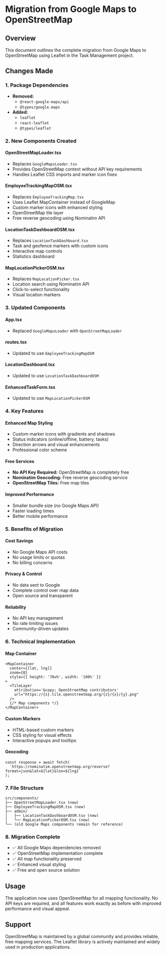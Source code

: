 # Migration from Google Maps to OpenStreetMap

## Overview
This document outlines the complete migration from Google Maps to OpenStreetMap using Leaflet in the Task Management project.

## Changes Made

### 1. Package Dependencies
- **Removed:**
  - `@react-google-maps/api`
  - `@types/google.maps`
- **Added:**
  - `leaflet`
  - `react-leaflet`
  - `@types/leaflet`

### 2. New Components Created

#### OpenStreetMapLoader.tsx
- Replaces `GoogleMapsLoader.tsx`
- Provides OpenStreetMap context without API key requirements
- Handles Leaflet CSS imports and marker icon fixes

#### EmployeeTrackingMapOSM.tsx
- Replaces `EmployeeTrackingMap.tsx`
- Uses Leaflet MapContainer instead of GoogleMap
- Custom marker icons with enhanced styling
- OpenStreetMap tile layer
- Free reverse geocoding using Nominatim API

#### LocationTaskDashboardOSM.tsx
- Replaces `LocationTaskDashboard.tsx`
- Task and geofence markers with custom icons
- Interactive map controls
- Statistics dashboard

#### MapLocationPickerOSM.tsx
- Replaces `MapLocationPicker.tsx`
- Location search using Nominatim API
- Click-to-select functionality
- Visual location markers

### 3. Updated Components

#### App.tsx
- Replaced `GoogleMapsLoader` with `OpenStreetMapLoader`

#### routes.tsx
- Updated to use `EmployeeTrackingMapOSM`

#### LocationDashboard.tsx
- Updated to use `LocationTaskDashboardOSM`

#### EnhancedTaskForm.tsx
- Updated to use `MapLocationPickerOSM`

### 4. Key Features

#### Enhanced Map Styling
- Custom marker icons with gradients and shadows
- Status indicators (online/offline, battery, tasks)
- Direction arrows and visual enhancements
- Professional color scheme

#### Free Services
- **No API Key Required:** OpenStreetMap is completely free
- **Nominatim Geocoding:** Free reverse geocoding service
- **OpenStreetMap Tiles:** Free map tiles

#### Improved Performance
- Smaller bundle size (no Google Maps API)
- Faster loading times
- Better mobile performance

### 5. Benefits of Migration

#### Cost Savings
- No Google Maps API costs
- No usage limits or quotas
- No billing concerns

#### Privacy & Control
- No data sent to Google
- Complete control over map data
- Open source and transparent

#### Reliability
- No API key management
- No rate limiting issues
- Community-driven updates

### 6. Technical Implementation

#### Map Container
```tsx
<MapContainer
  center={[lat, lng]}
  zoom={8}
  style={{ height: '70vh', width: '100%' }}
>
  <TileLayer
    attribution='&copy; OpenStreetMap contributors'
    url="https://{s}.tile.openstreetmap.org/{z}/{x}/{y}.png"
  />
  {/* Map components */}
</MapContainer>
```

#### Custom Markers
- HTML-based custom markers
- CSS styling for visual effects
- Interactive popups and tooltips

#### Geocoding
```tsx
const response = await fetch(
  `https://nominatim.openstreetmap.org/reverse?format=json&lat=${lat}&lon=${lng}`
);
```

### 7. File Structure
```
src/components/
├── OpenStreetMapLoader.tsx (new)
├── EmployeeTrackingMapOSM.tsx (new)
├── admin/
│   ├── LocationTaskDashboardOSM.tsx (new)
│   └── MapLocationPickerOSM.tsx (new)
└── (old Google Maps components remain for reference)
```

### 8. Migration Complete
- ✅ All Google Maps dependencies removed
- ✅ OpenStreetMap implementation complete
- ✅ All map functionality preserved
- ✅ Enhanced visual styling
- ✅ Free and open source solution

## Usage
The application now uses OpenStreetMap for all mapping functionality. No API keys are required, and all features work exactly as before with improved performance and visual appeal.

## Support
OpenStreetMap is maintained by a global community and provides reliable, free mapping services. The Leaflet library is actively maintained and widely used in production applications.
